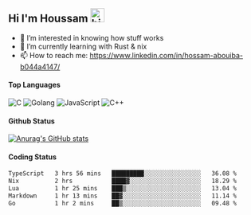 ## Hi I'm Houssam <img src="https://user-images.githubusercontent.com/1303154/88677602-1635ba80-d120-11ea-84d8-d263ba5fc3c0.gif" width="28px" alt="hi">

- 👀 I’m interested in knowing how stuff works
- 🔭 I’m currently learning with Rust & nix
- 📫 How to reach me: https://www.linkedin.com/in/hossam-abouiba-b044a4147/

#### Top Languages

![C](https://img.shields.io/badge/c-%2300599C.svg?style=for-the-badge&logo=c&logoColor=white)
![Golang](https://img.shields.io/badge/go-blue?style=for-the-badge&logo=Goland)
![JavaScript](https://img.shields.io/badge/javascript-%23323330.svg?style=for-the-badge&logo=javascript&logoColor=%23F7DF1E)
![C++](https://img.shields.io/badge/C%2B%2B-blue?style=for-the-badge&logo=C%2B%2B)


#### Github Status
[![Anurag's GitHub stats](https://github-readme-stats.vercel.app/api?username=0xhoussam&theme=tokyonight)](https://github.com/anuraghazra/github-readme-stats)

#### Coding Status
<!--START_SECTION:waka-->

```txt
TypeScript   3 hrs 56 mins   █████████░░░░░░░░░░░░░░░░   36.08 %
Nix          2 hrs           ████▓░░░░░░░░░░░░░░░░░░░░   18.29 %
Lua          1 hr 25 mins    ███▒░░░░░░░░░░░░░░░░░░░░░   13.04 %
Markdown     1 hr 13 mins    ██▓░░░░░░░░░░░░░░░░░░░░░░   11.14 %
Go           1 hr 2 mins     ██▒░░░░░░░░░░░░░░░░░░░░░░   09.48 %
```

<!--END_SECTION:waka-->
